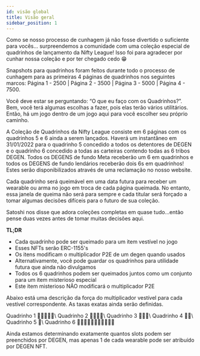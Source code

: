 ```yaml
---
id: visão global
title: Visão geral
sidebar_position: 1
---
```


Como se nosso processo de cunhagem já não fosse divertido o suficiente para vocês... surpreendemos a comunidade com uma coleção especial de quadrinhos de lançamento da Nifty League! Isso foi para agradecer por cunhar nossa coleção e por ter chegado cedo 😁

Snapshots para quadrinhos foram feitos durante todo o processo de cunhagem para as primeiras 4 páginas de quadrinhos nos seguintes marcos: Página 1 - 2500 | Página 2 - 3500 | Página 3 - 5000 | Página 4 - 7500.

Você deve estar se perguntando: “O que eu faço com os Quadrinhos?”. Bem, você terá algumas escolhas a fazer, pois elas terão vários utilitários. Então, há um jogo dentro de um jogo aqui para você escolher seu próprio caminho.

A Coleção de Quadrinhos da Nifty League consiste em 6 páginas com os quadrinhos 5 e 6 ainda a serem lançados. Haverá um instantâneo em 31/01/2022 para o quadrinho 5 concedido a todos os detentores de DEGEN e o quadrinho 6 concedido a todas as carteiras contendo todas as 6 tribos DEGEN. Todos os DEGENS de fundo Meta receberão um 6 em quadrinhos e todos os DEGENS de fundo lendários receberão dois 6s em quadrinhos! Estes serão disponibilizados através de uma reclamação no nosso website.

Cada quadrinho será queimável em uma data futura para receber um wearable ou arma no jogo em troca de cada página queimada. No entanto, essa janela de queima não será para sempre e cada titular será forçado a tomar algumas decisões difíceis para o futuro de sua coleção.

Satoshi nos disse que adora coleções completas em quase tudo…então pense duas vezes antes de tomar muitas decisões aqui.

**TL;DR**

- Cada quadrinho pode ser queimado para um item vestível no jogo
- Esses NFTs serão ERC-1155's
- Os itens modificam o multiplicador P2E de um degen quando usados
- Alternativamente, você pode guardar os quadrinhos para utilidade futura que ainda não divulgamos
- Todos os 6 quadrinhos podem ser queimados juntos como um conjunto para um item misterioso especial
- Este item misterioso NÃO modificará o multiplicador P2E

Abaixo está uma descrição da força do multiplicador vestível para cada vestível correspondente. As taxas exatas ainda serão definidas.

Quadrinho 1 💪💪💪💪💪\ Quadrinho 2 💪💪💪💪\ Quadrinho 3 💪💪💪\ Quadrinho 4 💪💪\ Quadrinho 5 💪\ Quadrinho 6 💪💪💪💪💪💪💪💪💪💪💪


Ainda estamos determinando exatamente quantos slots podem ser preenchidos por DEGEN, mas apenas 1 de cada wearable pode ser atribuído por DEGEN NFT. 
